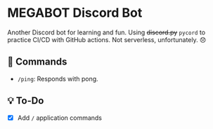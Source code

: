 # MEGABOT Discord Bot
Another Discord bot for learning and fun. Using ~~discord.py~~ `pycord` to practice CI/CD with GitHub actions. Not serverless, unfortunately. 😞

## 🤖 Commands
- `/ping`: Responds with pong.

## 💡 To-Do
- [x] Add `/` application commands
